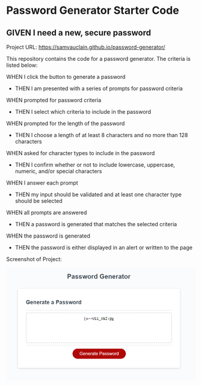 # Password Generator Starter Code

## GIVEN I need a new, secure password

Project URL: https://samvauclain.github.io/password-generator/

This repository contains the code for a password generator. The criteria is listed below:

WHEN I click the button to generate a password
* THEN I am presented with a series of prompts for password criteria

WHEN prompted for password criteria
* THEN I select which criteria to include in the password

WHEN prompted for the length of the password
* THEN I choose a length of at least 8 characters and no more than 128 characters

WHEN asked for character types to include in the password
* THEN I confirm whether or not to include lowercase, uppercase, numeric, and/or special characters

WHEN I answer each prompt
* THEN my input should be validated and at least one character type should be selected

WHEN all prompts are answered
* THEN a password is generated that matches the selected criteria

WHEN the password is generated
* THEN the password is either displayed in an alert or written to the page

Screenshot of Project:

<img src="./screenshot.png"/>
